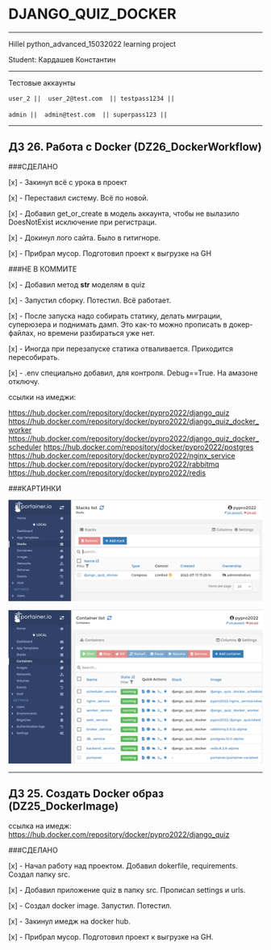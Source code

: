 # DJANGO_QUIZ_DOCKER
-----------------------------------------------------------------------------------------------------------------------
Hillel python_advanced_15032022 learning project

Student: Кардашев Константин

------------------------------------------------------------------------------------------------------------------------

Тестовые аккаунты

    user_2 ||  user_2@test.com  || testpass1234 ||

    admin ||  admin@test.com  || superpass123 || 

------------------------------------------------------------------------------------------------------------------------
ДЗ 26. Работа с Docker (DZ26_DockerWorkflow)
------------------------------------------------------------------------------------------------------------------------

###СДЕЛАНО

[x] - Закинул всё с урока в проект

[х] - Переставил систему. Всё по новой.

[x] - Добавил get_or_create в модель аккаунта, чтобы не вылазило DoesNotExist исключение при регистраци.

[x] - Докинул лого сайта. Было в гитигноре.

[x] - Прибрал мусор. Подготовил проект к выгрузке на GH


###НЕ В КОММИТЕ

[x] - Добавил метод __str__ моделям в quiz

[x] - Запустил сборку. Потестил. Всё работает.

[x] - После запуска надо собирать статику, делать миграции, суперюзера и поднимать дамп. Это как-то можно прописать
в докер-файлах, но времени разбираться уже нет. 

[х] - Иногда при перезапуске статика отваливается. Приходится пересобирать.

[х] - .env специально добавил, для контроля. Debug==True. На амазоне отключу.


ссылки на имеджи: 

https://hub.docker.com/repository/docker/pypro2022/django_quiz
https://hub.docker.com/repository/docker/pypro2022/django_quiz_docker_worker
https://hub.docker.com/repository/docker/pypro2022/django_quiz_docker_scheduler
https://hub.docker.com/repository/docker/pypro2022/postgres
https://hub.docker.com/repository/docker/pypro2022/nginx_service
https://hub.docker.com/repository/docker/pypro2022/rabbitmq
https://hub.docker.com/repository/docker/pypro2022/redis

###КАРТИНКИ

![stack.png](stack.png)

![containers.png](containers.png)


------------------------------------------------------------------------------------------------------------------------
ДЗ 25. Создать Docker образ (DZ25_DockerImage)
------------------------------------------------------------------------------------------------------------------------
ссылка на имедж: https://hub.docker.com/repository/docker/pypro2022/django_quiz

###СДЕЛАНО

[x] - Начал работу над проектом. Добавил dokerfile, requirements. Создал папку src.

[x] - Добавил приложение quiz в папку src. Прописал settings и urls.

[x] - Создал docker image. Запустил. Потестил.

[x] - Закинул имедж на docker hub. 

[x] - Прибрал мусор. Подготовил проект к выгрузке на GH.
